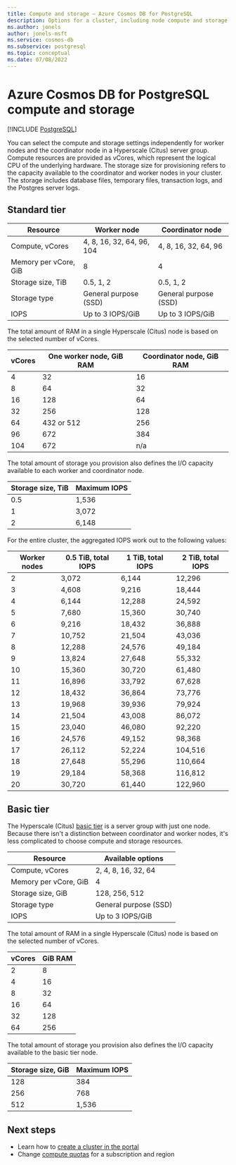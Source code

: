 ```yaml
---
title: Compute and storage – Azure Cosmos DB for PostgreSQL
description: Options for a cluster, including node compute and storage
ms.author: jonels
author: jonels-msft
ms.service: cosmos-db
ms.subservice: postgresql
ms.topic: conceptual
ms.date: 07/08/2022
---
```


# Azure Cosmos DB for PostgreSQL compute and storage

[!INCLUDE [PostgreSQL](../includes/appliesto-postgresql.md)]
 
You can select the compute and storage settings independently for
worker nodes and the coordinator node in a Hyperscale (Citus) server
group.  Compute resources are provided as vCores, which represent
the logical CPU of the underlying hardware. The storage size for
provisioning refers to the capacity available to the coordinator
and worker nodes in your cluster. The storage
includes  database files, temporary files, transaction logs, and
the Postgres server logs.

## Standard tier
 
| Resource              | Worker node                    | Coordinator node         |
|-----------------------|--------------------------------|--------------------------|
| Compute, vCores       | 4, 8, 16, 32, 64, 96, 104      | 4, 8, 16, 32, 64, 96     |
| Memory per vCore, GiB | 8                              | 4                        |
| Storage size, TiB     | 0.5, 1, 2                      | 0.5, 1, 2                |
| Storage type          | General purpose (SSD)          | General purpose (SSD)    |
| IOPS                  | Up to 3 IOPS/GiB               | Up to 3 IOPS/GiB         |

The total amount of RAM in a single Hyperscale (Citus) node is based on the
selected number of vCores.

| vCores | One worker node, GiB RAM | Coordinator node, GiB RAM |
|--------|--------------------------|---------------------------|
| 4      | 32                       | 16                        |
| 8      | 64                       | 32                        |
| 16     | 128                      | 64                        |
| 32     | 256                      | 128                       |
| 64     | 432 or 512               | 256                       |
| 96     | 672                      | 384                       |
| 104    | 672                      | n/a                       |

The total amount of storage you provision also defines the I/O capacity
available to each worker and coordinator node.

| Storage size, TiB | Maximum IOPS |
|-------------------|--------------|
| 0.5               | 1,536        |
| 1                 | 3,072        |
| 2                 | 6,148        |

For the entire cluster, the aggregated IOPS work out to the
following values:

| Worker nodes | 0.5 TiB, total IOPS | 1 TiB, total IOPS | 2 TiB, total IOPS |
|--------------|---------------------|-------------------|-------------------|
| 2            | 3,072               | 6,144             | 12,296            |
| 3            | 4,608               | 9,216             | 18,444            |
| 4            | 6,144               | 12,288            | 24,592            |
| 5            | 7,680               | 15,360            | 30,740            |
| 6            | 9,216               | 18,432            | 36,888            |
| 7            | 10,752              | 21,504            | 43,036            |
| 8            | 12,288              | 24,576            | 49,184            |
| 9            | 13,824              | 27,648            | 55,332            |
| 10           | 15,360              | 30,720            | 61,480            |
| 11           | 16,896              | 33,792            | 67,628            |
| 12           | 18,432              | 36,864            | 73,776            |
| 13           | 19,968              | 39,936            | 79,924            |
| 14           | 21,504              | 43,008            | 86,072            |
| 15           | 23,040              | 46,080            | 92,220            |
| 16           | 24,576              | 49,152            | 98,368            |
| 17           | 26,112              | 52,224            | 104,516           |
| 18           | 27,648              | 55,296            | 110,664           |
| 19           | 29,184              | 58,368            | 116,812           |
| 20           | 30,720              | 61,440            | 122,960           |

## Basic tier

The Hyperscale (Citus) [basic tier](concepts-server-group.md) is a server
group with just one node.  Because there isn't a distinction between
coordinator and worker nodes, it's less complicated to choose compute and
storage resources.

| Resource              | Available options     |
|-----------------------|-----------------------|
| Compute, vCores       | 2, 4, 8, 16, 32, 64   |
| Memory per vCore, GiB | 4                     |
| Storage size, GiB     | 128, 256, 512         |
| Storage type          | General purpose (SSD) |
| IOPS                  | Up to 3 IOPS/GiB      |

The total amount of RAM in a single Hyperscale (Citus) node is based on the
selected number of vCores.

| vCores | GiB RAM |
|--------|---------|
| 2      | 8       |
| 4      | 16      |
| 8      | 32      |
| 16     | 64      |
| 32     | 128     |
| 64     | 256     |

The total amount of storage you provision also defines the I/O capacity
available to the basic tier node.

| Storage size, GiB | Maximum IOPS |
|-------------------|--------------|
| 128               | 384          |
| 256               | 768          |
| 512               | 1,536        |

## Next steps

* Learn how to [create a cluster in the portal](quickstart-create-portal.md)
* Change [compute quotas](howto-compute-quota.md) for a subscription and region
